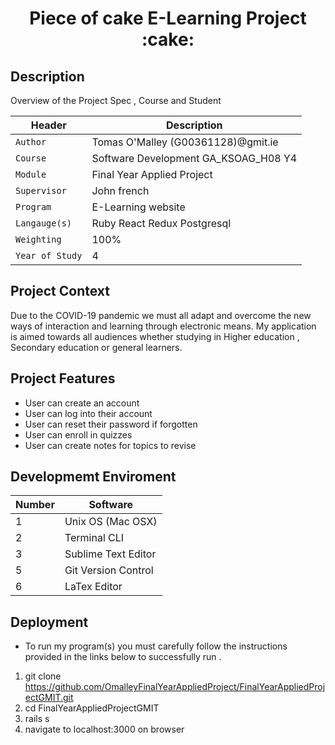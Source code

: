 
<p align="center">
<h1 align="center">Piece of cake E-Learning Project :cake:
 </h1>

## Description
 <p align="left">
Overview of the Project Spec  , Course and Student  
<br />
</p>

| Header | Description |
| --- | --- |
| `Author` | Tomas O'Malley (G00361128)@gmit.ie |
| `Course` | Software Development GA_KSOAG_H08 Y4  |
| `Module` | Final Year Applied Project  |
| `Supervisor` | John french  |
| `Program` | E-Learning website  |
| `Langauge(s)` | Ruby React Redux Postgresql |
| `Weighting` | 100% |
| `Year of Study` | 4 |

## Project Context  
Due to the COVID-19 pandemic  we must all adapt and overcome the new ways of interaction and learning through electronic means. My application is aimed towards all audiences whether studying in Higher education , Secondary education  or general learners. 


## Project  Features  
 - User can create an account 
 - User can log into their account 
 - User can reset their password if forgotten
 - User can enroll in quizzes 
 - User can create notes for topics to revise 


## Developmemt  Enviroment 



| Number | Software |
| --- | --- |
| 1 | Unix OS (Mac OSX) |
| 2 | Terminal CLI |
| 3 | Sublime Text Editor |
| 5 | Git Version Control |
| 6 | LaTex Editor |


## Deployment 
- To run my program(s) you must carefully follow the instructions provided in the links below to successfully run .
 1. git clone https://github.com/OmalleyFinalYearAppliedProject/FinalYearAppliedProjectGMIT.git
 2. cd FinalYearAppliedProjectGMIT
 3. rails s  
 4. navigate to localhost:3000 on browser  
 


